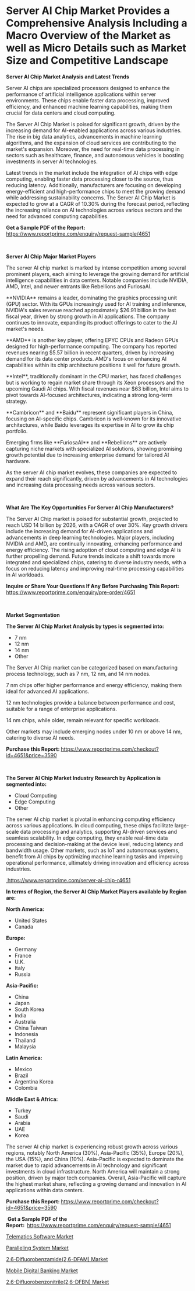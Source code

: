 <p><h1>Server AI Chip Market Provides a Comprehensive Analysis Including a Macro Overview of the Market as well as Micro Details such as Market Size and Competitive Landscape</h1></p><p><strong>Server AI Chip Market Analysis and Latest Trends</strong></p>
<p><p>Server AI chips are specialized processors designed to enhance the performance of artificial intelligence applications within server environments. These chips enable faster data processing, improved efficiency, and enhanced machine learning capabilities, making them crucial for data centers and cloud computing. </p><p>The Server AI Chip Market is poised for significant growth, driven by the increasing demand for AI-enabled applications across various industries. The rise in big data analytics, advancements in machine learning algorithms, and the expansion of cloud services are contributing to the market's expansion. Moreover, the need for real-time data processing in sectors such as healthcare, finance, and autonomous vehicles is boosting investments in server AI technologies. </p><p>Latest trends in the market include the integration of AI chips with edge computing, enabling faster data processing closer to the source, thus reducing latency. Additionally, manufacturers are focusing on developing energy-efficient and high-performance chips to meet the growing demand while addressing sustainability concerns. The Server AI Chip Market is expected to grow at a CAGR of 10.30% during the forecast period, reflecting the increasing reliance on AI technologies across various sectors and the need for advanced computing capabilities.</p></p>
<p><strong>Get a Sample PDF of the Report:&nbsp;</strong> <a href="https://www.reportprime.com/enquiry/request-sample/4651">https://www.reportprime.com/enquiry/request-sample/4651</a></p>
<p>&nbsp;</p>
<p><strong>Server AI Chip Major Market Players</strong></p>
<p><p>The server AI chip market is marked by intense competition among several prominent players, each aiming to leverage the growing demand for artificial intelligence capabilities in data centers. Notable companies include NVIDIA, AMD, Intel, and newer entrants like Rebellions and FuriosaAI.</p><p>**NVIDIA** remains a leader, dominating the graphics processing unit (GPU) sector. With its GPUs increasingly used for AI training and inference, NVIDIA's sales revenue reached approximately $26.91 billion in the last fiscal year, driven by strong growth in AI applications. The company continues to innovate, expanding its product offerings to cater to the AI market's needs.</p><p>**AMD** is another key player, offering EPYC CPUs and Radeon GPUs designed for high-performance computing. The company has reported revenues nearing $5.57 billion in recent quarters, driven by increasing demand for its data center products. AMD's focus on enhancing AI capabilities within its chip architecture positions it well for future growth.</p><p>**Intel**, traditionally dominant in the CPU market, has faced challenges but is working to regain market share through its Xeon processors and the upcoming Gaudi AI chips. With fiscal revenues near $63 billion, Intel aims to pivot towards AI-focused architectures, indicating a strong long-term strategy.</p><p>**Cambricon** and **Baidu** represent significant players in China, focusing on AI-specific chips. Cambricon is well-known for its innovative architectures, while Baidu leverages its expertise in AI to grow its chip portfolio. </p><p>Emerging firms like **FuriosaAI** and **Rebellions** are actively capturing niche markets with specialized AI solutions, showing promising growth potential due to increasing enterprise demand for tailored AI hardware. </p><p>As the server AI chip market evolves, these companies are expected to expand their reach significantly, driven by advancements in AI technologies and increasing data processing needs across various sectors.</p></p>
<p>&nbsp;</p>
<p><strong>What Are The Key Opportunities For Server AI Chip Manufacturers?</strong></p>
<p><p>The Server AI Chip market is poised for substantial growth, projected to reach USD 14 billion by 2026, with a CAGR of over 30%. Key growth drivers include the increasing demand for AI-driven applications and advancements in deep learning technologies. Major players, including NVIDIA and AMD, are continually innovating, enhancing performance and energy efficiency. The rising adoption of cloud computing and edge AI is further propelling demand. Future trends indicate a shift towards more integrated and specialized chips, catering to diverse industry needs, with a focus on reducing latency and improving real-time processing capabilities in AI workloads.</p></p>
<p><strong>Inquire or Share Your Questions If Any Before Purchasing This Report:</strong> <a href="https://www.reportprime.com/enquiry/pre-order/4651">https://www.reportprime.com/enquiry/pre-order/4651</a></p>
<p>&nbsp;</p>
<p><strong>Market Segmentation</strong></p>
<p><strong>The Server AI Chip Market Analysis by types is segmented into:</strong></p>
<p><ul><li>7 nm</li><li>12 nm</li><li>14 nm</li><li>Other</li></ul></p>
<p><p>The Server AI Chip market can be categorized based on manufacturing process technology, such as 7 nm, 12 nm, and 14 nm nodes. </p><p>7 nm chips offer higher performance and energy efficiency, making them ideal for advanced AI applications. </p><p>12 nm technologies provide a balance between performance and cost, suitable for a range of enterprise applications. </p><p>14 nm chips, while older, remain relevant for specific workloads. </p><p>Other markets may include emerging nodes under 10 nm or above 14 nm, catering to diverse AI needs.</p></p>
<p><strong>Purchase this Report:&nbsp;</strong><a href="https://www.reportprime.com/checkout?id=4651&price=3590">https://www.reportprime.com/checkout?id=4651&price=3590</a></p>
<p>&nbsp;</p>
<p><strong>The Server AI Chip Market Industry Research by Application is segmented into:</strong></p>
<p><ul><li>Cloud Computing</li><li>Edge Computing</li><li>Other</li></ul></p>
<p><p>The server AI chip market is pivotal in enhancing computing efficiency across various applications. In cloud computing, these chips facilitate large-scale data processing and analytics, supporting AI-driven services and seamless scalability. In edge computing, they enable real-time data processing and decision-making at the device level, reducing latency and bandwidth usage. Other markets, such as IoT and autonomous systems, benefit from AI chips by optimizing machine learning tasks and improving operational performance, ultimately driving innovation and efficiency across industries.</p></p>
<p><a href="https://www.reportprime.com/server-ai-chip-r4651">&nbsp;https://www.reportprime.com/server-ai-chip-r4651</a></p>
<p><strong>In terms of Region, the Server AI Chip Market Players available by Region are:</strong></p>
<p>
    <p> <strong> North America: </strong>
        <ul>
            <li>United States</li>
            <li>Canada</li>
        </ul>
        </p> 
    <p> <strong> Europe: </strong>
        <ul>
            <li>Germany</li>
            <li>France</li>
            <li>U.K.</li>
            <li>Italy</li>
            <li>Russia</li>
        </ul>
        </p> 
    <p> <strong> Asia-Pacific: </strong>
        <ul>
            <li>China</li>
            <li>Japan</li>
            <li>South Korea</li>
            <li>India</li>
            <li>Australia</li>
            <li>China Taiwan</li>
            <li>Indonesia</li>
            <li>Thailand</li>
            <li>Malaysia</li>
        </ul>
        </p> 
    <p> <strong> Latin America: </strong>
        <ul>
            <li>Mexico</li>
            <li>Brazil</li>
            <li>Argentina Korea</li>
            <li>Colombia</li>
        </ul>
        </p> 
    <p> <strong> Middle East & Africa: </strong>
        <ul>
            <li>Turkey</li>
            <li>Saudi</li>
            <li>Arabia</li>
            <li>UAE</li>
            <li>Korea</li>
        </ul>
    </p>
    </p>
<p><p>The server AI chip market is experiencing robust growth across various regions, notably North America (30%), Asia-Pacific (35%), Europe (20%), the USA (15%), and China (10%). Asia-Pacific is expected to dominate the market due to rapid advancements in AI technology and significant investments in cloud infrastructure. North America will maintain a strong position, driven by major tech companies. Overall, Asia-Pacific will capture the highest market share, reflecting a growing demand and innovation in AI applications within data centers.</p></p>
<p><strong>Purchase this Report: </strong><a href="https://www.reportprime.com/checkout?id=4651&price=3590">https://www.reportprime.com/checkout?id=4651&price=3590</a></p>
<p>&nbsp;<strong>Get a Sample PDF of the Report:&nbsp;&nbsp;</strong><a href="https://www.reportprime.com/enquiry/request-sample/4651">https://www.reportprime.com/enquiry/request-sample/4651</a></p>
<p><strong></strong></p>
<p><p><a href="https://www.linkedin.com/pulse/telematics-software-industry-analysis-report-its-market-xrlhe?trackingId=JixFyEMuQze41vk1OQzpbA%3D%3D">Telematics Software Market</a></p><p><a href="https://github.com/NancyAlvarado586/Market-Research-Report-List-1/blob/main/paralleling-system-market.md">Paralleling System Market</a></p><p><a href="https://issuu.com/reportprime-2/docs/26-difluorobenzamide26-dfam-market-_e3d5c91be700d0">2,6-Difluorobenzamide(2,6-DFAM) Market</a></p><p><a href="https://www.linkedin.com/pulse/emerging-mobile-digital-banking-market-opportunities-analysis-ns16e?trackingId=MXJ6mRTaSKySYK6W6BQr%2Bw%3D%3D">Mobile Digital Banking Market</a></p><p><a href="https://issuu.com/reportprime-2/docs/26-difluorobenzonitrile26-dfbn-mark_6abb74808d207c">2,6-Difluorobenzonitrile(2,6-DFBN) Market</a></p></p>